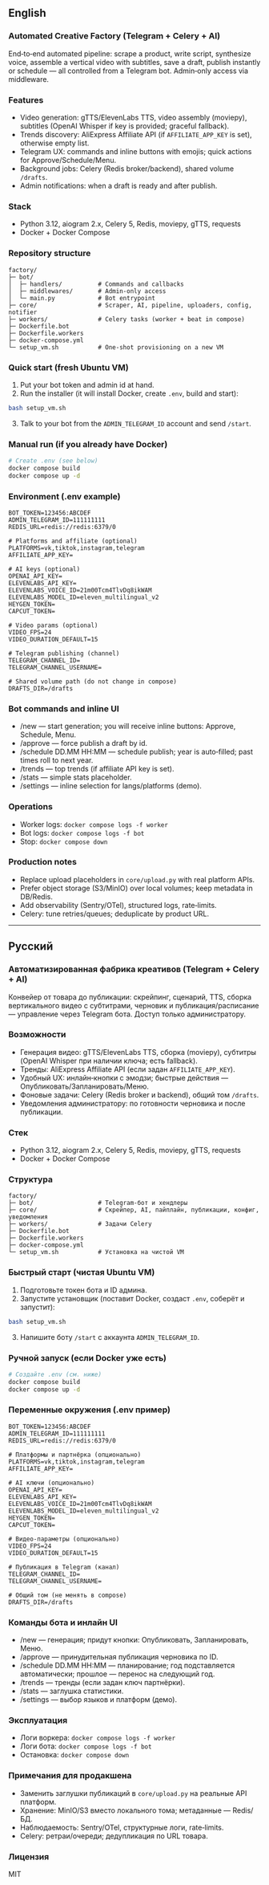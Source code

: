 ## English

### Automated Creative Factory (Telegram + Celery + AI)

End‑to‑end automated pipeline: scrape a product, write script, synthesize voice, assemble a vertical video with subtitles, save a draft, publish instantly or schedule — all controlled from a Telegram bot. Admin‑only access via middleware.

### Features

- Video generation: gTTS/ElevenLabs TTS, video assembly (moviepy), subtitles (OpenAI Whisper if key is provided; graceful fallback).
- Trends discovery: AliExpress Affiliate API (if `AFFILIATE_APP_KEY` is set), otherwise empty list.
- Telegram UX: commands and inline buttons with emojis; quick actions for Approve/Schedule/Menu.
- Background jobs: Celery (Redis broker/backend), shared volume `/drafts`.
- Admin notifications: when a draft is ready and after publish.

### Stack

- Python 3.12, aiogram 2.x, Celery 5, Redis, moviepy, gTTS, requests
- Docker + Docker Compose

### Repository structure

```
factory/
├─ bot/
│  ├─ handlers/          # Commands and callbacks
│  ├─ middlewares/       # Admin‑only access
│  └─ main.py            # Bot entrypoint
├─ core/                 # Scraper, AI, pipeline, uploaders, config, notifier
├─ workers/              # Celery tasks (worker + beat in compose)
├─ Dockerfile.bot
├─ Dockerfile.workers
├─ docker-compose.yml
└─ setup_vm.sh           # One‑shot provisioning on a new VM
```

### Quick start (fresh Ubuntu VM)

1. Put your bot token and admin id at hand.
2. Run the installer (it will install Docker, create `.env`, build and start):

```bash
bash setup_vm.sh
```

3. Talk to your bot from the `ADMIN_TELEGRAM_ID` account and send `/start`.

### Manual run (if you already have Docker)

```bash
# Create .env (see below)
docker compose build
docker compose up -d
```

### Environment (.env example)

```env
BOT_TOKEN=123456:ABCDEF
ADMIN_TELEGRAM_ID=111111111
REDIS_URL=redis://redis:6379/0

# Platforms and affiliate (optional)
PLATFORMS=vk,tiktok,instagram,telegram
AFFILIATE_APP_KEY=

# AI keys (optional)
OPENAI_API_KEY=
ELEVENLABS_API_KEY=
ELEVENLABS_VOICE_ID=21m00Tcm4TlvDq8ikWAM
ELEVENLABS_MODEL_ID=eleven_multilingual_v2
HEYGEN_TOKEN=
CAPCUT_TOKEN=

# Video params (optional)
VIDEO_FPS=24
VIDEO_DURATION_DEFAULT=15

# Telegram publishing (channel)
TELEGRAM_CHANNEL_ID=
TELEGRAM_CHANNEL_USERNAME=

# Shared volume path (do not change in compose)
DRAFTS_DIR=/drafts
```

### Bot commands and inline UI

- /new <URL> — start generation; you will receive inline buttons: Approve, Schedule, Menu.
- /approve <ID> — force publish a draft by id.
- /schedule <ID> DD.MM HH:MM — schedule publish; year is auto‑filled; past times roll to next year.
- /trends — top trends (if affiliate API key is set).
- /stats — simple stats placeholder.
- /settings — inline selection for langs/platforms (demo).

### Operations

- Worker logs: `docker compose logs -f worker`
- Bot logs: `docker compose logs -f bot`
- Stop: `docker compose down`

### Production notes

- Replace upload placeholders in `core/upload.py` with real platform APIs.
- Prefer object storage (S3/MinIO) over local volumes; keep metadata in DB/Redis.
- Add observability (Sentry/OTel), structured logs, rate‑limits.
- Celery: tune retries/queues; deduplicate by product URL.

---

## Русский

### Автоматизированная фабрика креативов (Telegram + Celery + AI)

Конвейер от товара до публикации: скрейпинг, сценарий, TTS, сборка вертикального видео с субтитрами, черновик и публикация/расписание — управление через Telegram бота. Доступ только администратору.

### Возможности

- Генерация видео: gTTS/ElevenLabs TTS, сборка (moviepy), субтитры (OpenAI Whisper при наличии ключа; есть fallback).
- Тренды: AliExpress Affiliate API (если задан `AFFILIATE_APP_KEY`).
- Удобный UX: инлайн‑кнопки с эмодзи; быстрые действия — Опубликовать/Запланировать/Меню.
- Фоновые задачи: Celery (Redis broker и backend), общий том `/drafts`.
- Уведомления администратору: по готовности черновика и после публикации.

### Стек

- Python 3.12, aiogram 2.x, Celery 5, Redis, moviepy, gTTS, requests
- Docker + Docker Compose

### Структура

```
factory/
├─ bot/                  # Telegram‑бот и хендлеры
├─ core/                 # Скрейпер, AI, пайплайн, публикации, конфиг, уведомления
├─ workers/              # Задачи Celery
├─ Dockerfile.bot
├─ Dockerfile.workers
├─ docker-compose.yml
└─ setup_vm.sh           # Установка на чистой VM
```

### Быстрый старт (чистая Ubuntu VM)

1. Подготовьте токен бота и ID админа.
2. Запустите установщик (поставит Docker, создаст `.env`, соберёт и запустит):

```bash
bash setup_vm.sh
```

3. Напишите боту `/start` с аккаунта `ADMIN_TELEGRAM_ID`.

### Ручной запуск (если Docker уже есть)

```bash
# Создайте .env (см. ниже)
docker compose build
docker compose up -d
```

### Переменные окружения (.env пример)

```env
BOT_TOKEN=123456:ABCDEF
ADMIN_TELEGRAM_ID=111111111
REDIS_URL=redis://redis:6379/0

# Платформы и партнёрка (опционально)
PLATFORMS=vk,tiktok,instagram,telegram
AFFILIATE_APP_KEY=

# AI ключи (опционально)
OPENAI_API_KEY=
ELEVENLABS_API_KEY=
ELEVENLABS_VOICE_ID=21m00Tcm4TlvDq8ikWAM
ELEVENLABS_MODEL_ID=eleven_multilingual_v2
HEYGEN_TOKEN=
CAPCUT_TOKEN=

# Видео‑параметры (опционально)
VIDEO_FPS=24
VIDEO_DURATION_DEFAULT=15

# Публикация в Telegram (канал)
TELEGRAM_CHANNEL_ID=
TELEGRAM_CHANNEL_USERNAME=

# Общий том (не менять в compose)
DRAFTS_DIR=/drafts
```

### Команды бота и инлайн UI

- /new <URL> — генерация; придут кнопки: Опубликовать, Запланировать, Меню.
- /approve <ID> — принудительная публикация черновика по ID.
- /schedule <ID> DD.MM HH:MM — планирование; год подставляется автоматически; прошлое — перенос на следующий год.
- /trends — тренды (если задан ключ партнёрки).
- /stats — заглушка статистики.
- /settings — выбор языков и платформ (демо).

### Эксплуатация

- Логи воркера: `docker compose logs -f worker`
- Логи бота: `docker compose logs -f bot`
- Остановка: `docker compose down`

### Примечания для продакшена

- Заменить заглушки публикаций в `core/upload.py` на реальные API платформ.
- Хранение: MinIO/S3 вместо локального тома; метаданные — Redis/БД.
- Наблюдаемость: Sentry/OTel, структурные логи, rate‑limits.
- Celery: ретраи/очереди; дедупликация по URL товара.

### Лицензия

MIT
